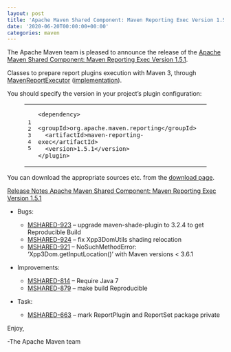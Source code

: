 ```yaml
---
layout: post
title: 'Apache Maven Shared Component: Maven Reporting Exec Version 1.5.1 Released'
date: '2020-06-20T00:00:00+00:00'
categories: maven
---
```

<div class="entry-content"><p>The Apache Maven team is pleased to announce the release of the
<a href="https://maven.apache.org/shared/maven-reporting-exec/">Apache Maven Shared Component: Maven Reporting Exec Version 1.5.1</a>.</p>

<p>Classes to prepare report plugins execution with Maven 3, through
<a href="https://maven.apache.org/shared/maven-reporting-exec/apidocs/org/apache/maven/reporting/exec/MavenReportExecutor.html">MavenReportExecutor</a> (<a href="https://maven.apache.org/shared/maven-reporting-exec/apidocs/org/apache/maven/reporting/exec/DefaultMavenReportExecutor.html">implementation</a>).</p>

<p>You should specify the version in your project&rsquo;s plugin configuration:</p>

<figure class='code'><figcaption><span></span></figcaption><div class="highlight"><table><tr><td class="gutter"><pre class="line-numbers"><span class='line-number'>1</span>
<span class='line-number'>2</span>
<span class='line-number'>3</span>
<span class='line-number'>4</span>
<span class='line-number'>5</span>
</pre></td><td class='code'><pre><code class='xml'><span class='line'><span class="nt">&lt;dependency&gt;</span>
</span><span class='line'>  <span class="nt">&lt;groupId&gt;</span>org.apache.maven.reporting<span class="nt">&lt;/groupId&gt;</span>
</span><span class='line'>  <span class="nt">&lt;artifactId&gt;</span>maven-reporting-exec<span class="nt">&lt;/artifactId&gt;</span>
</span><span class='line'>  <span class="nt">&lt;version&gt;</span>1.5.1<span class="nt">&lt;/version&gt;</span>
</span><span class='line'><span class="nt">&lt;/plugin&gt;</span>
</span></code></pre></td></tr></table></div></figure>


<p>You can download the appropriate sources etc. from the <a href="https://maven.apache.org/shared/maven-reporting-exec/download.cgi">download page</a>.</p>

<!-- more -->


<p><a href="https://issues.apache.org/jira/secure/ReleaseNote.jspa?projectId=12317922&amp;version=12348384">Release Notes Apache Maven Shared Component: Maven Reporting Exec Version 1.5.1</a></p>

<ul>
<li><p>Bugs:</p>

<ul>
<li><a href="https://issues.apache.org/jira/browse/MSHARED-923">MSHARED-923</a> &ndash; upgrade maven-shade-plugin to 3.2.4 to get Reproducible Build</li>
<li><a href="https://issues.apache.org/jira/browse/MSHARED-924">MSHARED-924</a> &ndash; fix Xpp3DomUtils shading relocation</li>
<li><a href="https://issues.apache.org/jira/browse/MSHARED-921">MSHARED-921</a> &ndash; NoSuchMethodError: &lsquo;Xpp3Dom.getInputLocation()&rsquo; with Maven versions &lt; 3.6.1</li>
</ul>
</li>
<li><p>Improvements:</p>

<ul>
<li><a href="https://issues.apache.org/jira/browse/MSHARED-814">MSHARED-814</a> &ndash; Require Java 7</li>
<li><a href="https://issues.apache.org/jira/browse/MSHARED-879">MSHARED-879</a> &ndash; make build Reproducible</li>
</ul>
</li>
<li><p>Task:</p>

<ul>
<li><a href="https://issues.apache.org/jira/browse/MSHARED-663">MSHARED-663</a> &ndash; mark ReportPlugin and ReportSet package private</li>
</ul>
</li>
</ul>


<p>Enjoy,</p>

<p>-The Apache Maven team</p>
</div>
